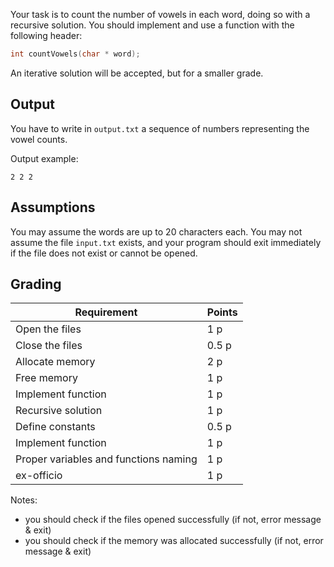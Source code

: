 Your task is to count the number of vowels in each word, doing so with a  recursive solution. You should implement and use a function with the following header:
```c
int countVowels(char * word);
```
An iterative solution will be accepted, but for a smaller grade.

## Output
You have to write in `output.txt` a sequence of numbers representing the vowel counts.

Output example:
```
2 2 2
```

## Assumptions

You may assume the words are up to 20 characters each.
You may not assume the file `input.txt` exists, and your program should exit immediately if the file does not exist or cannot be opened.

## Grading 

| Requirement                           | Points |
| ------------------------------------- | ------ |
| Open the files                        | 1 p    |
| Close the files                       | 0.5 p  |
| Allocate memory                       | 2 p    |
| Free memory                           | 1 p    |
| Implement function                    | 1 p    |
| Recursive solution                    | 1 p    |
| Define constants                      | 0.5 p  |
| Implement function                    | 1 p    |
| Proper variables and functions naming | 1 p    |
| ex-officio                            | 1 p    |

Notes:
* you should check if the files opened successfully (if not, error message & exit)
* you should check if the memory was allocated successfully (if not, error message & exit)
